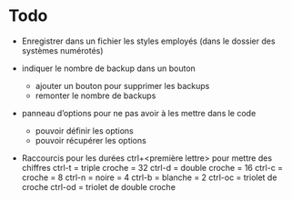 # Todo

* Enregistrer dans un fichier les styles employés (dans le dossier des systèmes numérotés)
* indiquer le nombre de backup dans un bouton
  * ajouter un bouton pour supprimer les backups
  * remonter le nombre de backups
* panneau d’options pour ne pas avoir à les mettre dans le code
  * pouvoir définir les options
  * pouvoir récupérer les options
  
* Raccourcis pour les durées ctrl+<première lettre> pour mettre des chiffres
    ctrl-t  = triple croche = 32
    ctrl-d = double croche = 16
    ctrl-c = croche = 8
    ctrl-n = noire = 4
    ctrl-b = blanche = 2
    ctrl-oc = triolet de croche
    ctrl-od = triolet de double croche

